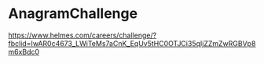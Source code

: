 # AnagramChallenge
https://www.helmes.com/careers/challenge/?fbclid=IwAR0c4673_LWiTeMs7aCnK_EqUv5tHC0OTJCi35qIjZZmZwRGBVp8m6xBdc0
